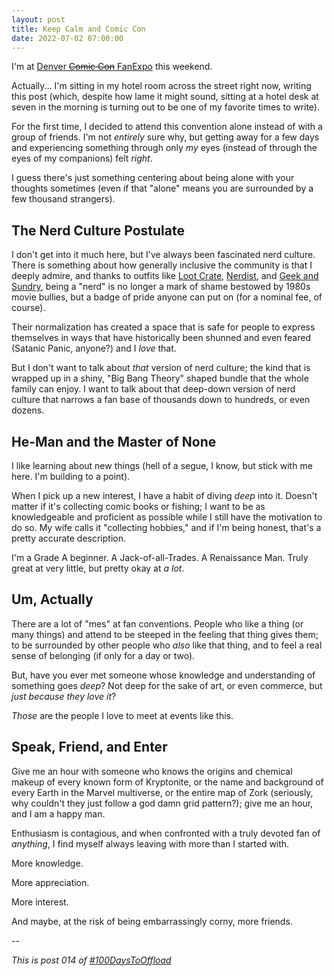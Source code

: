 ```yaml
---
layout: post
title: Keep Calm and Comic Con
date: 2022-07-02 07:00:00
---
```

I'm at [Denver ~~Comic Con~~ FanExpo](https://fanexpohq.com/fanexpodenver/) this weekend.

Actually... I'm sitting in my hotel room across the street right now, writing this post (which, despite how lame it might sound, sitting at a hotel desk at seven in the morning is turning out to be one of my favorite times to write).

For the first time, I decided to attend this convention alone instead of with a group of friends. I'm not _entirely_ sure why, but getting away for a few days and experiencing something through only _my_ eyes (instead of through the eyes of my companions) felt _right_.

I guess there's just something centering about being alone with your thoughts sometimes (even if that "alone" means you are surrounded by a few thousand strangers).

## The Nerd Culture Postulate

I don't get into it much here, but I've always been fascinated nerd culture. There is something about how generally inclusive the community is that I deeply admire, and thanks to outfits like [Loot Crate](https://web.archive.org/web/20121028161358/https://lootcrate.com/), [Nerdist](https://web.archive.org/web/20111102182404/http://www.nerdist.com/), and [Geek and Sundry](https://web.archive.org/web/20120414145833/https://geekandsundry.com/), being a "nerd" is no longer a mark of shame bestowed by 1980s movie bullies, but a badge of pride anyone can put on (for a nominal fee, of course).

Their normalization has created a space that is safe for people to express themselves in ways that have historically been shunned and even feared (Satanic Panic, anyone?) and I _love_ that.

But I don't want to talk about _that_ version of nerd culture; the kind that is wrapped up in a shiny, "Big Bang Theory" shaped bundle that the whole family can enjoy. I want to talk about that deep-down version of nerd culture that narrows a fan base of thousands down to hundreds, or even dozens.

## He-Man and the Master of None

I like learning about new things (hell of a segue, I know, but stick with me here. I'm building to a point).

When I pick up a new interest, I have a habit of diving _deep_ into it. Doesn't matter if it's collecting comic books or fishing; I want to be as knowledgeable and proficient as possible while I still have the motivation to do so. My wife calls it "collecting hobbies," and if I'm being honest, that's a pretty accurate description.

I'm a Grade A beginner. A Jack-of-all-Trades. A Renaissance Man. Truly great at very little, but pretty okay at _a lot_.

## Um, Actually

There are a lot of "mes" at fan conventions. People who like a thing (or many things) and attend to be steeped in the feeling that thing gives them; to be surrounded by other people who _also_ like that thing, and to feel a real sense of belonging (if only for a day or two).

But, have you ever met someone whose knowledge and understanding of something goes _deep_? Not deep for the sake of art, or even commerce, but _just because they love it_?

_Those_ are the people I love to meet at events like this.

## Speak, Friend, and Enter

Give me an hour with someone who knows the origins and chemical makeup of every known form of Kryptonite, or the name and background of every Earth in the Marvel multiverse, or the entire map of Zork (seriously, why couldn't they just follow a god damn grid pattern?); give me an hour, and I am a happy man.

Enthusiasm is contagious, and when confronted with a truly devoted fan of _anything_, I find myself always leaving with more than I started with.

More knowledge.

More appreciation.

More interest.

And maybe, at the risk of being embarrassingly corny, more friends.

--

_This is post 014 of [#100DaysToOffload](https://100daystooffload.com/)_